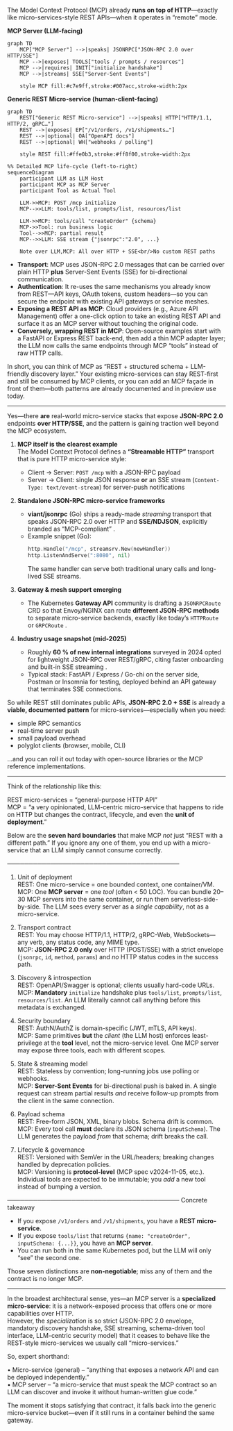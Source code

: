 
The Model Context Protocol (MCP) already **runs on top of HTTP**—exactly like micro-services-style REST APIs—when it operates in “remote” mode.

**MCP Server (LLM-facing)**

```mermaid
graph TD
    MCP["MCP Server"] -->|speaks| JSONRPC["JSON-RPC 2.0 over HTTP/SSE"]
    MCP -->|exposes| TOOLS["tools / prompts / resources"]
    MCP -->|requires| INIT["initialize handshake"]
    MCP -->|streams| SSE["Server-Sent Events"]

    style MCP fill:#c7e9ff,stroke:#007acc,stroke-width:2px
```

**Generic REST Micro-service (human-client-facing)**

```mermaid
graph TD
    REST["Generic REST Micro-service"] -->|speaks| HTTP["HTTP/1.1, HTTP/2, gRPC…"]
    REST -->|exposes| EP["/v1/orders, /v1/shipments…"]
    REST -->|optional| OA["OpenAPI docs"]
    REST -->|optional| WH["webhooks / polling"]

    style REST fill:#ffe0b3,stroke:#ff8f00,stroke-width:2px
```

```mermaid
%% Detailed MCP life-cycle (left-to-right)
sequenceDiagram
    participant LLM as LLM Host
    participant MCP as MCP Server
    participant Tool as Actual Tool

    LLM->>MCP: POST /mcp initialize
    MCP-->>LLM: tools/list, prompts/list, resources/list

    LLM->>MCP: tools/call "createOrder" {schema}
    MCP->>Tool: run business logic
    Tool-->>MCP: partial result
    MCP-->>LLM: SSE stream {"jsonrpc":"2.0", ...}

    Note over LLM,MCP: All over HTTP + SSE<br/>No custom REST paths
```

- **Transport**: MCP uses JSON-RPC 2.0 messages that can be carried over plain HTTP **plus** Server-Sent Events (SSE) for bi-directional communication.  
- **Authentication**: It re-uses the same mechanisms you already know from REST—API keys, OAuth tokens, custom headers—so you can secure the endpoint with existing API gateways or service meshes.  
- **Exposing a REST API as MCP**: Cloud providers (e.g., Azure API Management) offer a one-click option to take an existing REST API and surface it as an MCP server without touching the original code.  
- **Conversely, wrapping REST in MCP**: Open-source examples start with a FastAPI or Express REST back-end, then add a thin MCP adapter layer; the LLM now calls the same endpoints through MCP “tools” instead of raw HTTP calls.

In short, you can think of MCP as “REST + structured schema + LLM-friendly discovery layer.” 
Your existing micro-services can stay REST-first and still be consumed by MCP clients, or you can add an MCP façade in front of them—both patterns are already documented and in preview use today.

---

Yes—there **are** real-world micro-service stacks that expose **JSON-RPC 2.0** endpoints **over HTTP/SSE**, and the pattern is gaining traction well beyond the MCP ecosystem.

1. **MCP itself is the clearest example**  
   The Model Context Protocol defines a **“Streamable HTTP”** transport that is pure HTTP micro-service style:  
   - Client → Server: `POST /mcp` with a JSON-RPC payload  
   - Server → Client: single JSON response **or** an SSE stream (`Content-Type: text/event-stream`) for server-push notifications 

2. **Standalone JSON-RPC micro-service frameworks**  
   - **viant/jsonrpc** (Go) ships a ready-made *streaming* transport that speaks JSON-RPC 2.0 over HTTP and **SSE/NDJSON**, explicitly branded as “MCP-compliant” .  
   - Example snippet (Go):
     ```go
     http.Handle("/mcp", streamsrv.New(newHandler))
     http.ListenAndServe(":8080", nil)
     ```
     The same handler can serve both traditional unary calls and long-lived SSE streams.

3. **Gateway & mesh support emerging**  
   - The Kubernetes **Gateway API** community is drafting a `JSONRPCRoute` CRD so that Envoy/NGINX can route **different JSON-RPC methods** to separate micro-service backends, exactly like today’s `HTTPRoute` or `GRPCRoute` .

4. **Industry usage snapshot (mid-2025)**  
   - Roughly **60 % of new internal integrations** surveyed in 2024 opted for lightweight JSON-RPC over REST/gRPC, citing faster onboarding and built-in SSE streaming .  
   - Typical stack: FastAPI / Express / Go-chi on the server side, Postman or Insomnia for testing, deployed behind an API gateway that terminates SSE connections.

So while REST still dominates public APIs, **JSON-RPC 2.0 + SSE** is already a **viable, documented pattern** for micro-services—especially when you need:

- simple RPC semantics  
- real-time server push  
- small payload overhead  
- polyglot clients (browser, mobile, CLI)

…and you can roll it out today with open-source libraries or the MCP reference implementations.

---

Think of the relationship like this:

REST micro-services = “general-purpose HTTP API”  
MCP = “a very opinionated, LLM-centric micro-service that happens to ride on HTTP but changes the contract, lifecycle, and even the **unit of deployment**.”

Below are the **seven hard boundaries** that make MCP *not* just “REST with a different path.”  If you ignore any one of them, you end up with a micro-service that an LLM simply cannot consume correctly.

────────────────────────────────────────
1. Unit of deployment  
   REST: One micro-service = one bounded context, one container/VM.  
   MCP: One **MCP server** = one *tool* (often < 50 LOC).  You can bundle 20–30 MCP servers into the same container, or run them serverless-side-by-side.  The LLM sees every server as a *single capability*, not as a micro-service.

2. Transport contract  
   REST: You may choose HTTP/1.1, HTTP/2, gRPC-Web, WebSockets—any verb, any status code, any MIME type.  
   MCP: **JSON-RPC 2.0 only** over HTTP (POST/SSE) with a strict envelope (`jsonrpc`, `id`, `method`, `params`) and *no* HTTP status codes in the success path.

3. Discovery & introspection  
   REST: OpenAPI/Swagger is optional; clients usually hard-code URLs.  
   MCP: **Mandatory** `initialize` handshake plus `tools/list`, `prompts/list`, `resources/list`.  An LLM literally cannot call anything before this metadata is exchanged.

4. Security boundary  
   REST: AuthN/AuthZ is domain-specific (JWT, mTLS, API keys).  
   MCP: Same primitives **but** the *client* (the LLM host) enforces least-privilege at the **tool** level, not the micro-service level.  One MCP server may expose three tools, each with different scopes.

5. State & streaming model  
   REST: Stateless by convention; long-running jobs use polling or webhooks.  
   MCP: **Server-Sent Events** for bi-directional push is baked in.  A single request can stream partial results *and* receive follow-up prompts from the client in the same connection.

6. Payload schema  
   REST: Free-form JSON, XML, binary blobs.  Schema drift is common.  
   MCP: Every tool call **must** declare its JSON schema (`inputSchema`).  The LLM generates the payload *from* that schema; drift breaks the call.

7. Lifecycle & governance  
   REST: Versioned with SemVer in the URL/headers; breaking changes handled by deprecation policies.  
   MCP: Versioning is **protocol-level** (MCP spec v2024-11-05, etc.).  Individual tools are expected to be immutable; you *add* a new tool instead of bumping a version.

────────────────────────────────────────
Concrete takeaway  
- If you expose `/v1/orders` and `/v1/shipments`, you have a **REST micro-service**.  
- If you expose `tools/list` that returns `{name: "createOrder", inputSchema: {...}}`, you have an **MCP server**.  
- You can run both in the same Kubernetes pod, but the LLM will only “see” the second one.

Those seven distinctions are **non-negotiable**; miss any of them and the contract is no longer MCP.

---

In the broadest architectural sense, yes—an MCP server is a **specialized micro-service**: it is a network-exposed process that offers one or more capabilities over HTTP.  
However, the *specialization* is so strict (JSON-RPC 2.0 envelope, mandatory discovery handshake, SSE streaming, schema-driven tool interface, LLM-centric security model) that it ceases to behave like the REST-style micro-services we usually call “micro-services.”

So, expert shorthand:

• Micro-service (general) – “anything that exposes a network API and can be deployed independently.”  
• MCP server – “a micro-service that must speak the MCP contract so an LLM can discover and invoke it without human-written glue code.”

The moment it stops satisfying that contract, it falls back into the generic micro-service bucket—even if it still runs in a container behind the same gateway.
